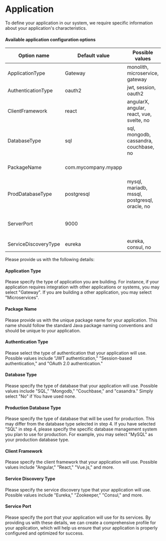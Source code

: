 # Application

To define your application in our system, we require specific information about your application's characteristics. 
#### Available application configuration options

|Option name | Default value | Possible values | Comment |
| --- | --- | --- | --- |
| ApplicationType | Gateway | monolith, microservice, gateway |  |
| AuthenticationType | oauth2 | jwt, session, oauth2 | jwt |
| ClientFramework | react | angularX, angular, react, vue, svelte, no |  |
| DatabaseType | sql | sql, mongodb, cassandra, couchbase, no |  |
| PackageName | com.mycompany.myapp |  | Sets the packageFolder option |
| ProdDatabaseType | postgresql | mysql, mariadb, mssql, postgresql, oracle, no |  |
| ServerPort | 9000 |  | 8080, 8081 or 9999 Depends on the app type |
| ServiceDiscoveryType | eureka | eureka, consul, no |  |

Please provide us with the following details:
#### Application Type
Please specify the type of application you are building. For instance, if your application requires integration with other applications or systems, you may select "Gateway". If you are building a other application, you may select "Microservices".
#### Package Name
Please provide us with the unique package name for your application. This name should follow the standard Java package naming conventions and should be unique to your application.
#### Authentication Type
Please select the type of authentication that your application will use. Possible values include "JWT authentication," "Session-based authentication," and "OAuth 2.0 authentication." 
#### Database Type
Please specify the type of database that your application will use. Possible values include "SQL," "Mongodb," "Couchbase," and "casandra." Simply select "No" if You have used none.
#### Production Database Type
Please specify the type of database that will be used for production. This may differ from the database type selected in step 4. If you have selected "SQL" in step 4, please specify the specific database management system you plan to use for production. For example, you may select "MySQL" as your production database type.
#### Client Framework
Please specify the client framework that your application will use. Possible values include "Angular," "React," "Vue.js," and more.
#### Service Discovery Type
Please specify the service discovery type that your application will use. Possible values include "Eureka," "Zookeeper," "Consul," and more.
#### Service Port
Please specify the port that your application will use for its services.
By providing us with these details, we can create a comprehensive profile for your application, which will help us ensure that your application is properly configured and optimized for success.


